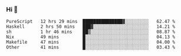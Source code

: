 ### Hi 👋

<!--START_SECTION:waka-->

```text
PureScript   12 hrs 29 mins  ███████████████▓░░░░░░░░░   62.47 %
Haskell      2 hrs 50 mins   ███▓░░░░░░░░░░░░░░░░░░░░░   14.21 %
sh           1 hr 46 mins    ██▒░░░░░░░░░░░░░░░░░░░░░░   08.87 %
Nix          49 mins         █░░░░░░░░░░░░░░░░░░░░░░░░   04.13 %
Makefile     47 mins         █░░░░░░░░░░░░░░░░░░░░░░░░   04.00 %
Other        41 mins         █░░░░░░░░░░░░░░░░░░░░░░░░   03.43 %
```

<!--END_SECTION:waka-->
